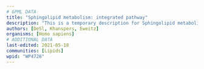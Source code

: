 ```yaml
---
# GPML DATA
title: "Sphingolipid metabolism: integrated pathway"
description: "This is a temporary description for Sphingolipid metabolism: integrated pathway"
authors: [DeSl, Khanspers, Eweitz]
organisms: [Homo sapiens]
# ADDITIONAL DATA
last-edited: 2021-05-18
communities: [Lipids]
wpid: "WP4726"
---
```

